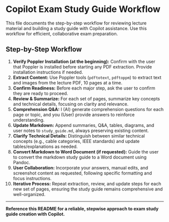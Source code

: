 # Copilot Exam Study Guide Workflow

This file documents the step-by-step workflow for reviewing lecture material and building a study guide with Copilot assistance. Use this workflow for efficient, collaborative exam preparation.

## Step-by-Step Workflow

1. **Verify Poppler Installation (at the beginning):** Confirm with the user that Poppler is installed before starting any PDF extraction. Provide installation instructions if needed.
2. **Extract Content:** Use Poppler tools (`pdftotext`, `pdftoppm`) to extract text and images from the lecture PDF, 10 pages at a time.
3. **Confirm Readiness:** Before each major step, ask the user to confirm they are ready to proceed.
4. **Review & Summarize:** For each set of pages, summarize key concepts and technical details, focusing on clarity and relevance.
5. **Comprehension Q&A:** I (AI) generate comprehension questions for each page or topic, and you (User) provide answers to reinforce understanding.
6. **Update Markdown:** Append summaries, Q&A, tables, diagrams, and user notes to `study_guide.md`, always preserving existing content.
7. **Clarify Technical Details:** Distinguish between similar technical concepts (e.g., cable categories, IEEE standards) and update tables/explanations as needed.
8. **Convert Markdown to Word Document (if requested):** Guide the user to convert the markdown study guide to a Word document using Pandoc.
9. **User Collaboration:** Incorporate your answers, manual edits, and screenshot content as requested, following specific formatting and focus instructions.
10. **Iterative Process:** Repeat extraction, review, and update steps for each new set of pages, ensuring the study guide remains comprehensive and well-organized.

---

**Reference this README for a reliable, stepwise approach to exam study guide creation with Copilot.**
